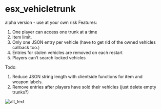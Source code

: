 # esx_vehicletrunk
alpha version - use at your own risk 
Features:  
1. One player can access one trunk at a time
2. Item limit. 
3. Only one JSON entry per vehicle (have to get rid of the owned vehicles callback too.)
4. Entries for stolen vehicles are removed on each restart
5. Players can't search locked vehicles

Todo:
1. Reduce JSON string length with clientside functions for item and weapon labels.
2. Remove entries after players have sold their vehicles (just delete empty trunks?)


![alt_text](https://i.imgur.com/oHkWuul.jpg)

